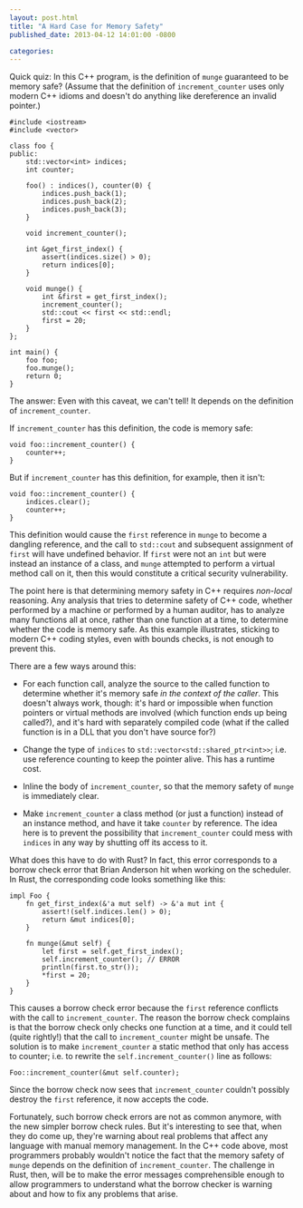 ```yaml
---
layout: post.html
title: "A Hard Case for Memory Safety"
published_date: 2013-04-12 14:01:00 -0800

categories: 
---
```


Quick quiz: In this C++ program, is the definition of `munge` guaranteed to be memory safe? (Assume that the definition of `increment_counter` uses only modern C++ idioms and doesn't do anything like dereference an invalid pointer.)

    #include <iostream>
    #include <vector>

    class foo {
    public:
        std::vector<int> indices;
        int counter;
        
        foo() : indices(), counter(0) {
            indices.push_back(1);
            indices.push_back(2);
            indices.push_back(3);
        }
        
        void increment_counter();
        
        int &get_first_index() {
            assert(indices.size() > 0);
            return indices[0];
        }
        
        void munge() {
            int &first = get_first_index();
            increment_counter();
            std::cout << first << std::endl;
            first = 20;
        }
    };

    int main() {
        foo foo;
        foo.munge();
        return 0;
    }

The answer: Even with this caveat, we can't tell! It depends on the definition of `increment_counter`.

If `increment_counter` has this definition, the code is memory safe:

    void foo::increment_counter() {
        counter++;
    }

But if `increment_counter` has this definition, for example, then it isn't:

    void foo::increment_counter() {
        indices.clear();
        counter++;
    }

This definition would cause the `first` reference in `munge` to become a dangling reference, and the call to `std::cout` and subsequent assignment of `first` will have undefined behavior. If `first` were not an `int` but were instead an instance of a class, and `munge` attempted to perform a virtual method call on it, then this would constitute a critical security vulnerability.

The point here is that determining memory safety in C++ requires *non-local* reasoning. Any analysis that tries to determine safety of C++ code, whether performed by a machine or performed by a human auditor, has to analyze many functions all at once, rather than one function at a time, to determine whether the code is memory safe. As this example illustrates, sticking to modern C++ coding styles, even with bounds checks, is not enough to prevent this.

There are a few ways around this:

* For each function call, analyze the source to the called function to determine whether it's memory safe *in the context of the caller*. This doesn't always work, though: it's hard or impossible when function pointers or virtual methods are involved (which function ends up being called?), and it's hard with separately compiled code (what if the called function is in a DLL that you don't have source for?)

* Change the type of `indices` to `std::vector<std::shared_ptr<int>>`; i.e. use reference counting to keep the pointer alive. This has a runtime cost.

* Inline the body of `increment_counter`, so that the memory safety of `munge` is immediately clear.

* Make `increment_counter` a class method (or just a function) instead of an instance method, and have it take `counter` by reference. The idea here is to prevent the possibility that `increment_counter` could mess with `indices` in any way by shutting off its access to it.

What does this have to do with Rust? In fact, this error corresponds to a borrow check error that Brian Anderson hit when working on the scheduler. In Rust, the corresponding code looks something like this:

    impl Foo {
        fn get_first_index(&'a mut self) -> &'a mut int {
            assert!(self.indices.len() > 0);
            return &mut indices[0];
        }

        fn munge(&mut self) {
            let first = self.get_first_index();
            self.increment_counter(); // ERROR
            println(first.to_str());
            *first = 20;
        }
    }

This causes a borrow check error because the `first` reference conflicts with the call to `increment_counter`. The reason the borrow check complains is that the borrow check only checks one function at a time, and it could tell (quite rightly!) that the call to `increment_counter` might be unsafe. The solution is to make `increment_counter` a static method that only has access to counter; i.e. to rewrite the `self.increment_counter()` line as follows:

    Foo::increment_counter(&mut self.counter);

Since the borrow check now sees that `increment_counter` couldn't possibly destroy the `first` reference, it now accepts the code.

Fortunately, such borrow check errors are not as common anymore, with the new simpler borrow check rules. But it's interesting to see that, when they do come up, they're warning about real problems that affect any language with manual memory management. In the C++ code above, most programmers probably wouldn't notice the fact that the memory safety of `munge` depends on the definition of `increment_counter`. The challenge in Rust, then, will be to make the error messages comprehensible enough to allow programmers to understand what the borrow checker is warning about and how to fix any problems that arise.
